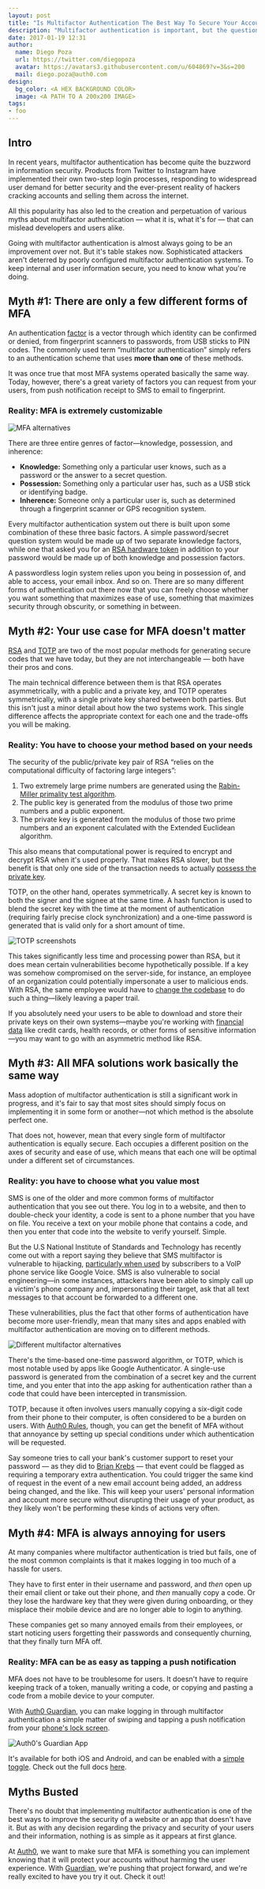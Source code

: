 ```yaml
---
layout: post
title: "Is Multifactor Authentication The Best Way To Secure Your Accounts? Myths And Reality"
description: "Multifactor authentication is important, but the question of implementation is more complex than it seems."
date: 2017-01-19 12:31
author:
  name: Diego Poza
  url: https://twitter.com/diegopoza
  avatar: https://avatars3.githubusercontent.com/u/604869?v=3&s=200
  mail: diego.poza@auth0.com
design:
  bg_color: <A HEX BACKGROUND COLOR>
  image: <A PATH TO A 200x200 IMAGE>
tags:
- foo
---
```


## Intro

In recent years, multifactor authentication has become quite the buzzword in information security. Products from Twitter to Instagram have implemented their own two-step login processes, responding to widespread user demand for better security and the ever-present reality of hackers cracking accounts and selling them across the internet.

All this popularity has also led to the creation and perpetuation of various myths about multifactor authentication — what it is, what it's for — that can mislead developers and users alike.  

Going with multifactor authentication is almost always going to be an improvement over not. But it's table stakes now. Sophisticated attackers aren't deterred by poorly configured multifactor authentication systems. To keep internal and user information secure, you need to know what you're doing.

## Myth #1: There are only a few different forms of MFA

An authentication [factor](https://auth0.com/identity-glossary) is a vector through which identity can be confirmed or denied, from fingerprint scanners to passwords, from USB sticks to PIN codes. The commonly used term “multifactor authentication” simply refers to an authentication scheme that uses **more than one** of these methods.

It was once true that most MFA systems operated basically the same way. Today, however, there's a great variety of factors you can request from your users, from push notification receipt to SMS to email to fingerprint.

### Reality: MFA is extremely customizable

![MFA alternatives](https://quip.com/-/blob/PeCAAAmpuIU/zFSTJ_DYwaONwKtu1Lmnfg?s=jPZUA1s5xvZn)

There are three entire genres of factor—knowledge, possession, and inherence:

* **Knowledge:** Something only a particular user knows, such as a password or the answer to a secret question.
* **Possession:** Something only a particular user has, such as a USB stick or identifying badge.
* **Inherence:** Someone only a particular user is, such as determined through a fingerprint scanner or GPS recognition system.

Every multifactor authentication system out there is built upon some combination of these three basic factors. A simple password/secret question system would be made up of two separate knowledge factors, while one that asked you for an [RSA hardware token](https://www.rsa.com/en-us/products-services/identity-access-management/securid/hardware-tokens) in addition to your password would be made up of both knowledge and possession factors.

A passwordless login system relies upon you being in possession of, and able to access, your email inbox. And so on. There are so many different forms of authentication out there now that you can freely choose whether you want something that maximizes ease of use, something that maximizes security through obscurity, or something in between.

## Myth #2: Your use case for MFA doesn't matter

[RSA](https://en.wikipedia.org/wiki/RSA_Security) and [TOTP](https://en.wikipedia.org/wiki/Time-based_One-time_Password_Algorithm) are two of the most popular methods for generating secure codes that we have today, but they are not interchangeable — both have their pros and cons.

The main technical difference between them is that RSA operates asymmetrically, with a public and a private key, and TOTP operates symmetrically, with a single private key shared between both parties. But this isn't just a minor detail about how the two systems work. This single difference affects the appropriate context for each one and the trade-offs you will be making.

### Reality: You have to choose your method based on your needs

The security of the public/private key pair of RSA “relies on the computational difficulty of factoring large integers”:

1. Two extremely large prime numbers are generated using the [Rabin-Miller primality test algorithm](http://searchsecurity.techtarget.com/definition/RSA).
2. The public key is generated from the modulus of those two prime numbers and a public exponent.
3. The private key is generated from the modulus of those two prime numbers and an exponent calculated with the Extended Euclidean algorithm.

This also means that computational power is required to encrypt and decrypt RSA when it's used properly. That makes RSA slower, but the benefit is that only one side of the transaction needs to actually [possess the private key](http://crypto.stackexchange.com/questions/11293/hmac-sha256-vs-rsa-sha256-which-one-to-use).

TOTP, on the other hand, operates symmetrically. A secret key is known to both the signer and the signee at the same time. A hash function is used to blend the secret key with the time at the moment of authentication (requiring fairly precise clock synchronization) and a one-time password is generated that is valid only for a short amount of time.

![TOTP screenshots](https://quip.com/-/blob/PeCAAAmpuIU/DCHwiCQMQoW2PPFX332zrA?s=jPZUA1s5xvZn)

This takes significantly less time and processing power than RSA, but it does mean certain vulnerabilities become hypothetically possible. If a key was somehow compromised on the server-side, for instance, an employee of an organization could potentially impersonate a user to malicious ends. With RSA, the same employee would have to [change the codebase](http://crypto.stackexchange.com/questions/11293/hmac-sha256-vs-rsa-sha256-which-one-to-use) to do such a thing—likely leaving a paper trail.  

If you absolutely need your users to be able to download and store their private keys on their own systems—maybe you're working with [financial data](http://resources.docs.salesforce.com/204/14/en-us/sfdc/pdf/salesforce_security_impl_guide.pdf) like credit cards, health records, or other forms of sensitive information—you may want to go with an asymmetric method like RSA.

## Myth #3: All MFA solutions work basically the same way

Mass adoption of multifactor authentication is still a significant work in progress, and it's fair to say that most sites should simply focus on implementing it in some form or another—not which method is the absolute perfect one.

That does not, however, mean that every single form of multifactor authentication is equally secure. Each occupies a different position on the axes of security and ease of use, which means that each one will be optimal under a different set of circumstances.

### Reality:  you have to choose what you value most

SMS is one of the older and more common forms of multifactor authentication that you see out there. You log in to a website, and then to double-check your identity, a code is sent to a phone number that you have on file. You receive a text on your mobile phone that contains a code, and then you enter that code into the website to verify yourself. Simple.

But the U.S National Institute of Standards and Technology has recently come out with a report saying they believe that SMS multifactor is vulnerable to hijacking, [particularly when used](http://thehackernews.com/2016/07/two-factor-authentication.html) by subscribers to a VoIP phone service like Google Voice. SMS is also vulnerable to social engineering—in some instances, attackers have been able to simply call up a victim's phone company and, impersonating their target, ask that all text messages to that account be forwarded to a different one.  

These vulnerabilities, plus the fact that other forms of authentication have become more user-friendly, mean that many sites and apps enabled with multifactor authentication are moving on to different methods.

![Different multifactor alternatives](https://quip.com/-/blob/PeCAAAmpuIU/FU_s9PeR02cNN5HS66yhZA?s=jPZUA1s5xvZn)

There's the time-based one-time password algorithm, or TOTP, which is most notable used by apps like Google Authenticator. A single-use password is generated from the combination of a secret key and the current time, and you enter that into the app asking for authentication rather than a code that could have been intercepted in transmission.  

TOTP, because it often involves users manually copying a six-digit code from their phone to their computer, is often considered to be a burden on users. With [Auth0 Rules](https://auth0.com/docs/rules), though, you can get the benefit of MFA without that annoyance by setting up special conditions under which authentication will be requested.

Say someone tries to call your bank's customer support to reset your password — as they did to [Brian Krebs](https://auth0.com/blog/how-paypal-could-have-avoided-account-hack/) — that event could be flagged as requiring a temporary extra authentication. You could trigger the same kind of request in the event of a new email account being added, an address being changed, and the like. This will keep your users' personal information and account more secure without disrupting their usage of your product, as they likely won't be performing these kinds of actions very often.

## Myth #4: MFA is always annoying for users

At many companies where multifactor authentication is tried but fails, one of the most common complaints is that it makes logging in too much of a hassle for users.

They have to first enter in their username and password, and *then* open up their email client or take out their phone, and *then* manually copy a code. Or they lose the hardware key that they were given during onboarding, or they misplace their mobile device and are no longer able to login to anything.

 These companies get so many annoyed emails from their employees, or start noticing users forgetting their passwords and consequently churning, that they finally turn MFA off.

### Reality: MFA can be as easy as tapping a push notification

MFA does not have to be troublesome for users. It doesn't have to require keeping track of a token, manually writing a code, or copying and pasting a code from a mobile device to your computer.

With [Auth0 Guardian](https://auth0.com/guardian/), you can make logging in through multifactor authentication a simple matter of swiping and tapping a push notification from your [phone's lock screen](https://auth0.com/blog/announcing-Auth0-Guardian-a-new-way-to-login/).

![Auth0's Guardian App](https://quip.com/-/blob/PeCAAAmpuIU/Ow3ZHAoe54ivqMdOH6sm5Q?s=jPZUA1s5xvZn)

It's available for both iOS and Android, and can be enabled with a [simple toggle](https://auth0.com/guardian). Check out the full docs [here](https://auth0.com/docs/multifactor-authentication/guardian).

## Myths Busted

There's no doubt that implementing multifactor authentication is one of the best ways to improve the security of a website or an app that doesn't have it. But as with any decision regarding the privacy and security of your users and their information, nothing is as simple as it appears at first glance.

At [Auth0](https://auth0.com/), we want to make sure that MFA is something you can implement knowing that it will protect your accounts without harming the user experience. With [Guardian](https://auth0.com/guardian/), we're pushing that project forward, and we're really excited to have you try it out. Check it out!
